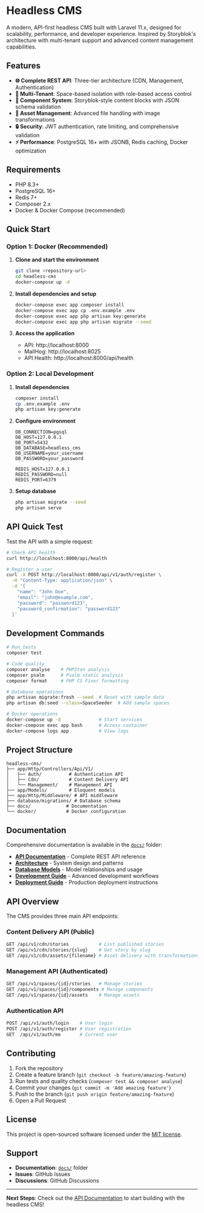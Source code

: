 # Headless CMS

A modern, API-first headless CMS built with Laravel 11.x, designed for scalability, performance, and developer experience. Inspired by Storyblok's architecture with multi-tenant support and advanced content management capabilities.

## Features

- **🌐 Complete REST API**: Three-tier architecture (CDN, Management, Authentication)
- **🏢 Multi-Tenant**: Space-based isolation with role-based access control
- **🎨 Component System**: Storyblok-style content blocks with JSON schema validation
- **📁 Asset Management**: Advanced file handling with image transformations
- **🔒 Security**: JWT authentication, rate limiting, and comprehensive validation
- **⚡ Performance**: PostgreSQL 16+ with JSONB, Redis caching, Docker optimization

## Requirements

- PHP 8.3+
- PostgreSQL 16+
- Redis 7+
- Composer 2.x
- Docker & Docker Compose (recommended)

## Quick Start

### Option 1: Docker (Recommended)

1. **Clone and start the environment**
   ```bash
   git clone <repository-url>
   cd headless-cms
   docker-compose up -d
   ```

2. **Install dependencies and setup**
   ```bash
   docker-compose exec app composer install
   docker-compose exec app cp .env.example .env
   docker-compose exec app php artisan key:generate
   docker-compose exec app php artisan migrate --seed
   ```

3. **Access the application**
   - API: http://localhost:8000
   - MailHog: http://localhost:8025
   - API Health: http://localhost:8000/api/health

### Option 2: Local Development

1. **Install dependencies**
   ```bash
   composer install
   cp .env.example .env
   php artisan key:generate
   ```

2. **Configure environment**
   ```env
   DB_CONNECTION=pgsql
   DB_HOST=127.0.0.1
   DB_PORT=5432
   DB_DATABASE=headless_cms
   DB_USERNAME=your_username
   DB_PASSWORD=your_password

   REDIS_HOST=127.0.0.1
   REDIS_PASSWORD=null
   REDIS_PORT=6379
   ```

3. **Setup database**
   ```bash
   php artisan migrate --seed
   php artisan serve
   ```

## API Quick Test

Test the API with a simple request:

```bash
# Check API health
curl http://localhost:8000/api/health

# Register a user
curl -X POST http://localhost:8000/api/v1/auth/register \
  -H "Content-Type: application/json" \
  -d '{
    "name": "John Doe",
    "email": "john@example.com", 
    "password": "password123",
    "password_confirmation": "password123"
  }'
```

## Development Commands

```bash
# Run tests
composer test

# Code quality
composer analyse    # PHPStan analysis
composer psalm      # Psalm static analysis  
composer format     # PHP CS Fixer formatting

# Database operations
php artisan migrate:fresh --seed  # Reset with sample data
php artisan db:seed --class=SpaceSeeder  # Add sample spaces

# Docker operations
docker-compose up -d              # Start services
docker-compose exec app bash      # Access container
docker-compose logs app           # View logs
```

## Project Structure

```
headless-cms/
├── app/Http/Controllers/Api/V1/
│   ├── Auth/          # Authentication API
│   ├── Cdn/           # Content Delivery API  
│   └── Management/    # Management API
├── app/Models/        # Eloquent models
├── app/Http/Middleware/ # API middleware
├── database/migrations/ # Database schema
├── docs/             # Documentation
└── docker/           # Docker configuration
```

## Documentation

Comprehensive documentation is available in the [`docs/`](docs/) folder:

- **[API Documentation](docs/API.md)** - Complete REST API reference
- **[Architecture](docs/ARCHITECTURE.md)** - System design and patterns
- **[Database Models](docs/MODELS.md)** - Model relationships and usage
- **[Development Guide](docs/DEVELOPMENT.md)** - Advanced development workflows
- **[Deployment Guide](docs/DEPLOYMENT.md)** - Production deployment instructions

## API Overview

The CMS provides three main API endpoints:

### Content Delivery API (Public)
```bash
GET /api/v1/cdn/stories           # List published stories
GET /api/v1/cdn/stories/{slug}    # Get story by slug
GET /api/v1/cdn/assets/{filename} # Asset delivery with transformations
```

### Management API (Authenticated)
```bash
GET /api/v1/spaces/{id}/stories   # Manage stories
GET /api/v1/spaces/{id}/components # Manage components
GET /api/v1/spaces/{id}/assets    # Manage assets
```

### Authentication API
```bash
POST /api/v1/auth/login    # User login
POST /api/v1/auth/register # User registration
GET  /api/v1/auth/me       # Current user
```

## Contributing

1. Fork the repository
2. Create a feature branch (`git checkout -b feature/amazing-feature`)
3. Run tests and quality checks (`composer test && composer analyse`)
4. Commit your changes (`git commit -m 'Add amazing feature'`)
5. Push to the branch (`git push origin feature/amazing-feature`)
6. Open a Pull Request

## License

This project is open-sourced software licensed under the [MIT license](LICENSE).

## Support

- **Documentation**: [`docs/`](docs/) folder
- **Issues**: GitHub Issues
- **Discussions**: GitHub Discussions

---

**Next Steps**: Check out the [API Documentation](docs/API.md) to start building with the headless CMS!